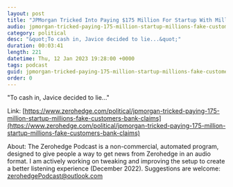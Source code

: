 ```yaml
---
layout: post
title: "JPMorgan Tricked Into Paying $175 Million For Startup With Millions Of Fake Customers, Bank Claims"
audio: jpmorgan-tricked-paying-175-million-startup-millions-fake-customers-bank-claims-0
category: political
desc: "&quot;To cash in, Javice decided to lie...&quot;"
duration: 00:03:41
length: 221
datetime: Thu, 12 Jan 2023 19:28:00 +0000
tags: podcast
guid: jpmorgan-tricked-paying-175-million-startup-millions-fake-customers-bank-claims-0
order: 0
---
```

&quot;To cash in, Javice decided to lie...&quot;

Link: [https://www.zerohedge.com/political/jpmorgan-tricked-paying-175-million-startup-millions-fake-customers-bank-claims](https://www.zerohedge.com/political/jpmorgan-tricked-paying-175-million-startup-millions-fake-customers-bank-claims)

About: The Zerohedge Podcast is a non-commercial, automated program, designed to give people a way to get news from Zerohedge in an audio format.  I am actively working on tweaking and improving the setup to create a better listening experience (December 2022).  Suggestions are welcome: [zerohedgePodcast@outlook.com](mailto:zerohedgePodcast@outlook.com)